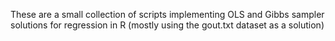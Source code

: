 These are a small collection of scripts implementing OLS and Gibbs sampler solutions for regression in R (mostly using the gout.txt dataset as a solution)